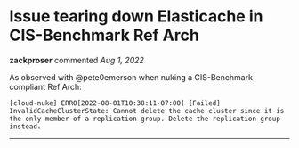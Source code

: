 # Issue tearing down Elasticache in CIS-Benchmark Ref Arch

**zackproser** commented *Aug 1, 2022*

As observed with @pete0emerson when nuking a CIS-Benchmark compliant Ref Arch:

`[cloud-nuke] ERRO[2022-08-01T10:38:11-07:00] [Failed] InvalidCacheClusterState: Cannot delete the cache cluster since it is the only member of a replication group. Delete the replication group instead.`
<br />
***


